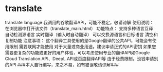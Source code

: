 # translate
translate language
我调用的谷歌翻译API，可能不稳定，敬请谅解
使用说明：
在浏览器中打开该文件（translate_main.html）
功能特点：
支持多种语言互译
自动检测源语言
实时翻译（输入时自动翻译）
可以交换源语言和目标语言
清空和复制功能
注意事项：
这个翻译工具使用的是Google翻译的公共API，可能会有使用限制
需要联网才能使用
对于大量或商业用途，建议申请正式的API密钥
如果您需要更复杂的功能或更好的用户体验，可以考虑使用专业的翻译API如Google Cloud Translation API、DeepL API或百度翻译API等
由于经费限制，没钱申请别的API
###本人自行编写，来之不易，如有错误敬请谅解###
